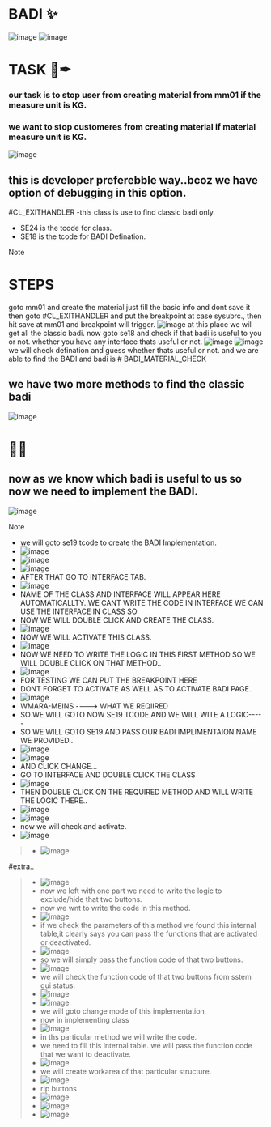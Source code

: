 # BADI ✨ 

![image](https://github.com/bhuvabhavik/MY-ABAP-CHEATSHEET/assets/49744703/5e781a31-68e0-4a43-9cee-553f2b9b9e49)
![image](https://github.com/bhuvabhavik/MY-ABAP-CHEATSHEET/assets/49744703/34818da6-b1b2-4fba-a120-45abb6aae289)

# TASK 📃✒
### our task is to stop user from creating material from mm01 if the measure unit is KG.
### we want to stop customeres from creating material if material measure unit is KG.

![image](https://github.com/bhuvabhavik/MY-ABAP-CHEATSHEET/assets/49744703/903c271a-79bd-407d-b2f7-3c72b8f64f79)
## this is developer preferebble way..bcoz we have option of debugging in this option.
#CL_EXITHANDLER
-this class is use to find classic badi only.
- SE24 is the tcode for class.
- SE18 is the tcode for BADI Defination.

>[!NOTE]
> # STEPS
>  goto mm01 and create the material just fill the basic info and dont save it
> then goto #CL_EXITHANDLER and put the breakpoint at case sysubrc., then hit save at mm01 and breakpoint will trigger.
> ![image](https://github.com/bhuvabhavik/MY-ABAP-CHEATSHEET/assets/49744703/850bb224-7add-440e-814c-b2d5d0c9e41f)
> at this place we will get all the classic badi.
> now goto se18 and check if that badi is useful to you or not. whether you have any interface thats useful or not.
> ![image](https://github.com/bhuvabhavik/MY-ABAP-CHEATSHEET/assets/49744703/66ad2130-f172-4b92-87b2-d842dd224800)
> ![image](https://github.com/bhuvabhavik/MY-ABAP-CHEATSHEET/assets/49744703/e22bc9c0-bb9c-4649-8425-8d4bace3819e)
> we will check defination and guess whether thats useful or not. and we are able to find the BADI and badi is # BADI_MATERIAL_CHECK

## we have two more methods to find the classic badi
![image](https://github.com/bhuvabhavik/MY-ABAP-CHEATSHEET/assets/49744703/7fac04f7-d2d9-4f30-a1f5-9f5dfd4d1bd4)

# 🌷🌷

## now as we know which badi is useful to us so now we need to implement the BADI.
![image](https://github.com/bhuvabhavik/MY-ABAP-CHEATSHEET/assets/49744703/cdc89486-253a-418e-bb5b-70653ed9fcc2)


>[!NOTE]
>- we will goto se19 tcode to create the BADI Implementation.
>- ![image](https://github.com/bhuvabhavik/MY-ABAP-CHEATSHEET/assets/49744703/08616ba5-89d8-4093-a899-658ecf320423)
>- ![image](https://github.com/bhuvabhavik/MY-ABAP-CHEATSHEET/assets/49744703/3a78d673-3901-4ab3-b937-32881ecc24be)
>- ![image](https://github.com/bhuvabhavik/MY-ABAP-CHEATSHEET/assets/49744703/a0cd665c-4ba2-44f8-a756-9186b744c224)
>- AFTER THAT GO TO INTERFACE TAB.
>- ![image](https://github.com/bhuvabhavik/MY-ABAP-CHEATSHEET/assets/49744703/10fbb680-f7d3-40dc-95f0-3fec9088f825)
>- NAME OF THE CLASS AND INTERFACE WILL APPEAR HERE AUTOMATICALLTY..WE CANT WRITE THE CODE IN INTERFACE WE CAN USE THE INTERFACE IN CLASS SO
>- NOW WE WILL DOUBLE CLICK AND CREATE THE CLASS.
>-  ![image](https://github.com/bhuvabhavik/MY-ABAP-CHEATSHEET/assets/49744703/6dc4a10d-68cf-4a58-aea9-e5eec3ba34ea)
>-  NOW WE WILL ACTIVATE THIS CLASS.
>-  ![image](https://github.com/bhuvabhavik/MY-ABAP-CHEATSHEET/assets/49744703/0467019b-7d90-4189-88a9-761fb8c79149)
>-  NOW WE NEED TO WRITE THE LOGIC IN THIS FIRST METHOD SO WE WILL DOUBLE CLICK ON THAT METHOD..
>-  ![image](https://github.com/bhuvabhavik/MY-ABAP-CHEATSHEET/assets/49744703/8d0bc502-a0c3-44de-b5df-e30736195d01)
>-  FOR TESTING WE CAN PUT THE BREAKPOINT HERE
>-  DONT FORGET TO ACTIVATE AS WELL AS TO ACTIVATE BADI PAGE..
>-  ![image](https://github.com/bhuvabhavik/MY-ABAP-CHEATSHEET/assets/49744703/50677c6c-d223-4bc4-a7e7-bb3bb8fcd880)
>-  WMARA-MEINS ----> WHAT WE REQIIRED
>-  SO WE WILL GOTO NOW SE19 TCODE AND WE WILL WITE A LOGIC-----
>-  SO WE WILL GOTO SE19 AND PASS OUR BADI IMPLIMENTAION NAME WE PROVIDED..
>-  ![image](https://github.com/bhuvabhavik/MY-ABAP-CHEATSHEET/assets/49744703/2399167a-bb32-47f3-99b5-989c15767828)
>-  ![image](https://github.com/bhuvabhavik/MY-ABAP-CHEATSHEET/assets/49744703/96e98ca2-970d-4a44-b13c-4f1b0a9c6143)
>-  AND CLICK CHANGE...
>-  GO TO INTERFACE AND DOUBLE CLICK THE CLASS
>-  ![image](https://github.com/bhuvabhavik/MY-ABAP-CHEATSHEET/assets/49744703/64442861-0b95-408e-878b-6b55b02039e4)
>-  THEN DOUBLE CLICK ON THE REQUIRED METHOD AND WILL WRITE THE LOGIC THERE..
>-  ![image](https://github.com/bhuvabhavik/MY-ABAP-CHEATSHEET/assets/49744703/d1e00578-7a54-4c0f-a7c4-1a75d5c8d3ff)
>-  ![image](https://github.com/bhuvabhavik/MY-ABAP-CHEATSHEET/assets/49744703/656e3f41-7ac4-4fe8-bb30-d7ac90f6cc9f)
>-  now we will check and activate.
>- ![image](https://github.com/bhuvabhavik/MY-ABAP-CHEATSHEET/assets/49744703/bec7d6a4-adbf-49da-9c8c-1b1f1e6d0974)

>-  ![image](https://github.com/bhuvabhavik/MY-ABAP-CHEATSHEET/assets/49744703/6a0b8da4-4eef-437f-b3fa-72e6fb4a7a94)























#extra..
>-  ![image](https://github.com/bhuvabhavik/MY-ABAP-CHEATSHEET/assets/49744703/0b103c40-02be-4a30-a572-3530193b8339)
>-  now we left with one part we need to write the logic to exclude/hide that two buttons.
>-  now we wnt to write the code in this method.
>-  ![image](https://github.com/bhuvabhavik/MY-ABAP-CHEATSHEET/assets/49744703/e2565ab0-3078-4a2f-b613-b22b55f286c7)
>-  if we check the parameters of this method we found this internal table,it clearly says you can pass the functions that are activated or deactivated.
>-  ![image](https://github.com/bhuvabhavik/MY-ABAP-CHEATSHEET/assets/49744703/6980ae10-7591-4743-96f3-e898dea749aa)
>-  so we will simply pass the function code of that two buttons.
>-  ![image](https://github.com/bhuvabhavik/MY-ABAP-CHEATSHEET/assets/49744703/2af34bdd-88da-4de8-973b-286615b7a94d)
>-  we will check the function code of that two buttons from sstem gui status.
>-  ![image](https://github.com/bhuvabhavik/MY-ABAP-CHEATSHEET/assets/49744703/4e2af65b-e584-479d-975a-abb05140ffc9)
>-  ![image](https://github.com/bhuvabhavik/MY-ABAP-CHEATSHEET/assets/49744703/17dcc382-4e31-40bc-b5e3-1e2685017a9d)
>-  we will goto change mode of this implementation,
>-  now in implementing class
>-  ![image](https://github.com/bhuvabhavik/MY-ABAP-CHEATSHEET/assets/49744703/9de484c8-87d7-4ef3-992a-b2df0747531c)
>-  in ths particular method we will write the code.
>-  we need to fill this internal table. we will pass the function code that we want to deactivate.
>-  ![image](https://github.com/bhuvabhavik/MY-ABAP-CHEATSHEET/assets/49744703/056b3302-87f9-4b08-8272-e69a8d7a4b58)
>-  we will create workarea of that particular structure.
>-  ![image](https://github.com/bhuvabhavik/MY-ABAP-CHEATSHEET/assets/49744703/dc95887c-d560-4c7a-85e1-2a676160495e)
>-  rip buttons
>-  ![image](https://github.com/bhuvabhavik/MY-ABAP-CHEATSHEET/assets/49744703/7cd7e629-b3ef-48bd-8276-e7132e50b99a)
>-  ![image](https://github.com/bhuvabhavik/MY-ABAP-CHEATSHEET/assets/49744703/7bd38dc8-d642-4e18-b55e-c63e548d967c)
>-  ![image](https://github.com/bhuvabhavik/MY-ABAP-CHEATSHEET/assets/49744703/e352fe08-4568-4279-a1c6-8c03c4892e39)





















